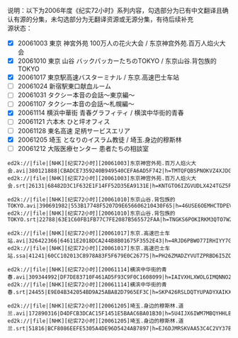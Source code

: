 说明：以下为2006年度《纪实72小时》系列内容，勾选部分为已有中文翻译且确认有源的分集，未勾选部分为无翻译资源或无源分集，有待后续补充  
源状态：
- [x] 20061003 東京 神宮外苑 100万人の花火大会 / 东京神宫外苑.百万人焰火大会
- [x] 20061010 東京 山谷 バックパッカーたちのTOKYO / 东京山谷.背包族的TOKYO
- [x] 20061017 東京駅高速バスターミナル / 东京.高速巴士车站
- [ ] 20061024 新宿駅東口献血ルーム
- [ ] 20061031 タクシー本音の会話〜東京編〜
- [ ] 20061107 タクシー本音の会話〜札幌編〜
- [x] 20061114 横浜中華街 青春グラフィティ / 横滨中华街的青春
- [ ] 20061121 六本木 ひと坪オフィス
- [ ] 20061128 東名高速 足柄サービスエリア
- [x] 20061205 埼玉 となりのイスラム教徒 / 埼玉.身边的穆斯林
- [ ] 20061212 大阪医療センター 患者たちの相談室
```
ed2k://|file|[NHK][纪实72小时][20061003]东京神宫外苑.百万人焰火大会.avi|380121888|CBADCE7359240B949540CEFA6AD5F742|h=TMTQFQBSPNOKVZ4XJDGIOX56BSELXCSA|/
ed2k://|file|[NHK][纪实72小时][20061003]东京神宫外苑.百万人焰火大会.srt|26131|68482D3C1F632E1F14FF52D35EA9131E|h=KNTGTO6IZGVUDLX424TGZ5PYQMMOHYOR|/

ed2k://|file|[NHK][纪实72小时][20061010]东京山谷.背包族的TOKYO.avi|390691982|553B17748F5207D9E656606210430F65|h=46USE6OEMHCTDPEVF6A6RWYIPO44V4TG|/
ed2k://|file|[NHK][纪实72小时][20061010]东京山谷.背包族的TOKYO.srt|22788|63E1C60FB1FB77C7FE2087B565572FAA|h=TNGKS6POKIRKM3QTO7W27LUTF7SDAG7M|/

ed2k://|file|[NHK][纪实72小时][20061017]东京.高速巴士车站.avi|326422366|64611E2018DCA244B8B01675F3552E43|h=4RJD6PBWO77IRHIYY7GKSMVCQGBLS73M|/
ed2k://|file|[NHK][纪实72小时][20061017]东京.高速巴士车站.ssa|41241|60CC102013C8978A83F5F679E0C26775|h=PH26ZMADZYVUTZPRBD6I5ZO4VGIMUXPA|/

ed2k://|file|[NHK][纪实72小时][20061114]横滨中华街的青春.avi|309344992|DF7DE83710F461AD5F93C9F0C1608099|h=IAIVXHLXWOLGIMQNNO2YSDEFLYWO7WK7|/
ed2k://|file|[NHK][纪实72小时][20061114]横滨中华街的青春.srt|24455|E9E04B342054BD9A25ABA82D7965EF3C|h=SKP426RSLDQTYUPADYXAIKXG57YIHSC7|/

ed2k://|file|[NHK][纪实72小时][20061205]埼玉.身边的穆斯林.道兰.avi|172890316|D4DFCB3DCAC15F1451E5BAAC6BA01B30|h=5U4IJX6IWM7MBQYHHLBZQTQK2WBBDQVH|/
ed2k://|file|[NHK][纪实72小时][20061205]埼玉.身边的穆斯林.道兰.srt|51816|BCF8086EEFE5305A4DE96D5424AB7897|h=EJ6DJMRSKVAA53C4C2VY37BWZPKI2ZOU|/
```

